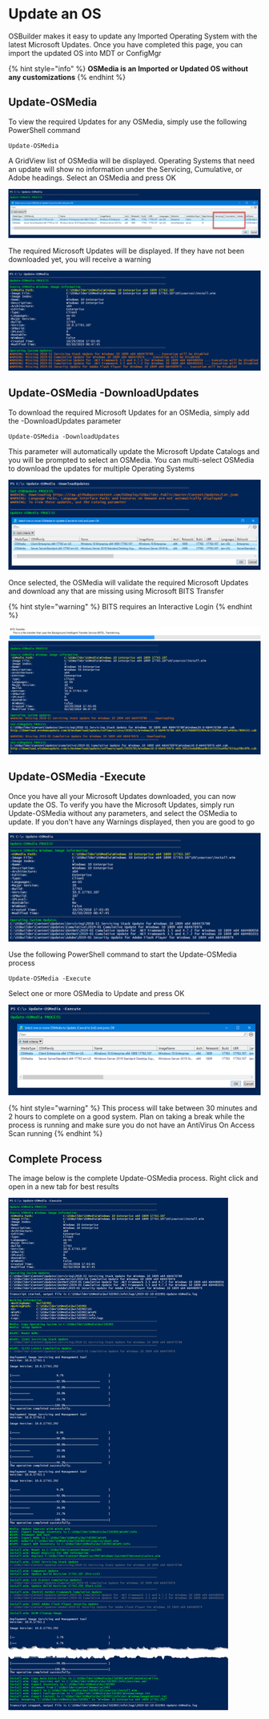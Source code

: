 # Update an OS

OSBuilder makes it easy to update any Imported Operating System with the latest Microsoft Updates.  Once you have completed this page, you can import the updated OS into MDT or ConfigMgr

{% hint style="info" %}
**OSMedia is an Imported or Updated OS without any customizations**
{% endhint %}

## Update-OSMedia

To view the required Updates for any OSMedia, simply use the following PowerShell command

```text
Update-OSMedia
```

A GridView list of OSMedia will be displayed.  Operating Systems that need an update will show no information under the Servicing, Cumulative, or Adobe headings.  Select an OSMedia and press OK

![](../../../.gitbook/assets/2019-02-10_2-46-42.png)

The required Microsoft Updates will be displayed.  If they have not been downloaded yet, you will receive a warning

![](../../../.gitbook/assets/2019-02-10_2-43-14.png)

## Update-OSMedia -DownloadUpdates

To download the required Microsoft Updates for an OSMedia, simply add the -DownloadUpdates parameter

```text
Update-OSMedia -DownloadUpdates
```

This parameter will automatically update the Microsoft Update Catalogs and you will be prompted to select an OSMedia.  You can multi-select OSMedia to download the updates for multiple Operating Systems

![](../../../.gitbook/assets/2019-02-10_2-54-29.png)

Once selected, the OSMedia will validate the required Microsoft Updates and download any that are missing using Microsoft BITS Transfer

{% hint style="warning" %}
BITS requires an Interactive Login
{% endhint %}

![](../../../.gitbook/assets/2019-02-10_3-12-20.png)

## Update-OSMedia -Execute

Once you have all your Microsoft Updates downloaded, you can now update the OS.  To verify you have the Microsoft Updates, simply run Update-OSMedia without any parameters, and select the OSMedia to update.  If you don't have any Warnings displayed, then you are good to go

![](../../../.gitbook/assets/2019-02-10_3-14-25.png)

Use the following PowerShell command to start the Update-OSMedia process

```text
Update-OSMedia -Execute
```

Select one or more OSMedia to Update and press OK

![](../../../.gitbook/assets/2019-02-10_3-18-57.png)

{% hint style="warning" %}
This process will take between 30 minutes and 2 hours to complete on a good system.  Plan on taking a break while the process is running and make sure you do not have an AntiVirus On Access Scan running
{% endhint %}

## Complete Process

The image below is the complete Update-OSMedia process.  Right click and open in a new tab for best results

![](../../../.gitbook/assets/2019-02-10_12-32-26.png)









